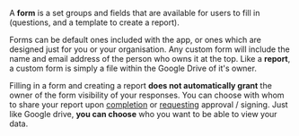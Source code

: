 A __form__ is a set groups and fields that are available for users to fill in (questions, and a template to create a report).

Forms can be default ones included with the app, or ones which are designed just for you or your organisation. Any custom form will include the name and email address of the person who owns it at the top. Like a __report__, a custom form is simply a file within the Google Drive of it's owner.

Filling in a form and creating a report __does not automatically grant__ the owner of the form visibility of your responses. You can choose with whom to share your report upon [completion](#instructions.complete) or [requesting](#instructions.send) approval / signing. Just like Google drive, __you can choose__ who you want to be able to view your data.